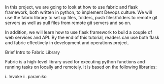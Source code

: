 In this project, we are going to look at how to use fabric and flask framework, both written in python, to implement Devops culture.
We will use the fabric library to set up files, folders, push files/folders to remote git servers as well as pull files from remote
git servers and so on. 

In addition, we will learn how to use flask framework to build a couple of web services and API. By the end of this tutorial, 
readers can use both flask and fabric effectively in development and operations project.   

Brief Intro to Fabric Library

  Fabric is a high-level library used for executing python functions and running tasks on locally and remotely. It is based on 
  the following libraries: 
  
   i. Invoke 
   ii. paramiko   
   
